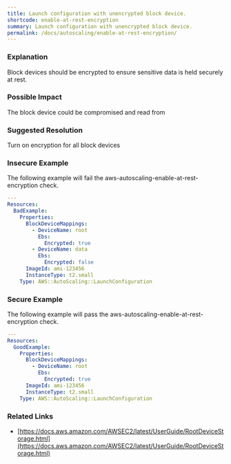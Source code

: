 ```yaml
---
title: Launch configuration with unencrypted block device.
shortcode: enable-at-rest-encryption
summary: Launch configuration with unencrypted block device. 
permalink: /docs/autoscaling/enable-at-rest-encryption/
---
```


### Explanation

Block devices should be encrypted to ensure sensitive data is held securely at rest.

### Possible Impact
The block device could be compromised and read from

### Suggested Resolution
Turn on encryption for all block devices


### Insecure Example

The following example will fail the aws-autoscaling-enable-at-rest-encryption check.

```yaml
---
Resources:
  BadExample:
    Properties:
      BlockDeviceMappings:
        - DeviceName: root
          Ebs:
            Encrypted: true
        - DeviceName: data
          Ebs:
            Encrypted: false
      ImageId: ami-123456
      InstanceType: t2.small
    Type: AWS::AutoScaling::LaunchConfiguration

```



### Secure Example

The following example will pass the aws-autoscaling-enable-at-rest-encryption check.

```yaml
---
Resources:
  GoodExample:
    Properties:
      BlockDeviceMappings:
        - DeviceName: root
          Ebs:
            Encrypted: true
      ImageId: ami-123456
      InstanceType: t2.small
    Type: AWS::AutoScaling::LaunchConfiguration

```




### Related Links


- [https://docs.aws.amazon.com/AWSEC2/latest/UserGuide/RootDeviceStorage.html](https://docs.aws.amazon.com/AWSEC2/latest/UserGuide/RootDeviceStorage.html)


